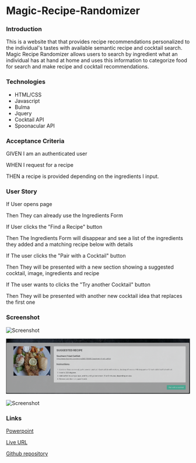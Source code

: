 # Magic-Recipe-Randomizer

### Introduction
This is a website that that provides recipe recommendations personalized to the individual's tastes with available semantic recipe and cocktail search. Magic Recipe Randomizer allows users to search by ingredient what an individual has at hand at home and uses this information to categorize food for search and make recipe and cocktail recommendations.


### Technologies
* HTML/CSS
* Javascript
* Bulma
* Jquery
* Cocktail API
* Spoonacular API 


### Acceptance Criteria
GIVEN I am an authenticated user

WHEN I request for a recipe

THEN a recipe is provided depending on the ingredients I input.

### User Story
If
User opens page

Then
They can already use the Ingredients Form

If
User clicks the "Find a Recipe" button

Then
The Ingredients Form will disappear and see a list of the ingredients they added and a matching recipe below with details

If
The user clicks the "Pair with a Cocktail" button

Then
They will be presented with a new section showing a suggested cocktail, image, ingredients and recipe

If
The user wants to clicks the "Try another Cocktail" button

Then
They will be presented with another new cocktail idea that replaces the first one



### Screenshot
![Screenshot](https://github.com/Team-Captain-America/Magic-Recipe-Randomizer/blob/master/assets/img/Screen%20Shot%202020-09-20%20at%2012.51.34%20PM.png)

![Screenshot](https://github.com/Team-Captain-America/Magic-Recipe-Randomizer/blob/master/assets/img/Screen%20Shot%202020-09-20%20at%2012.51.51%20PM.png)

![Screenshot](https://github.com/Team-Captain-America/Magic-Recipe-Randomizer/blob/master/assets/img/Screen%20Shot%202020-09-20%20at%2012.52.20%20PM.png)


### Links
[Powerpoint](https://docs.google.com/presentation/d/1I58wvUYPRAkluo4IN4RpHu8R3myXx4Qkxg-YNvdb0DE/edit#slide=id.p)

[Live URL](https://team-captain-america.github.io/Magic-Recipe-Randomizer/)

[Github repository](https://github.com/Team-Captain-America/Magic-Recipe-Randomizer)
